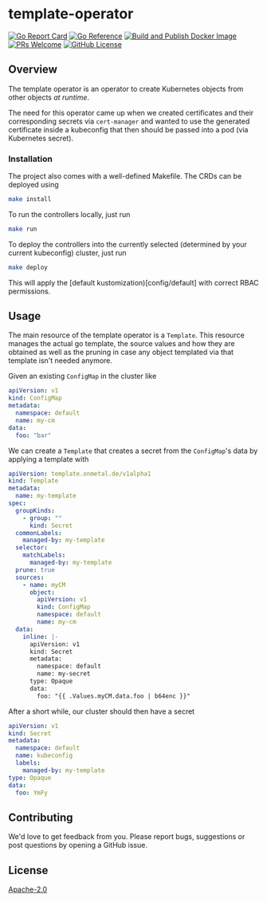 # template-operator

[![Go Report Card](https://goreportcard.com/badge/github.com/onmetal/template-operator)](https://goreportcard.com/report/github.com/onmetal/template-operator)
[![Go Reference](https://pkg.go.dev/badge/github.com/onmetal/template-operator.svg)](https://pkg.go.dev/github.com/onmetal/template-operator)
[![Build and Publish Docker Image](https://github.com/onmetal/template-operator/actions/workflows/publish-docker.yml/badge.svg)](https://github.com/onmetal/template-operator/actions/workflows/publish-docker.yml)
[![PRs Welcome](https://img.shields.io/badge/PRs-welcome-brightgreen.svg?style=flat-square)](https://makeapullrequest.com)
[![GitHub License](https://img.shields.io/static/v1?label=License&message=Apache-2.0&color=blue&style=flat-square)](LICENSE)

## Overview

The template operator is an operator to create Kubernetes objects from other objects *at runtime*.

The need for this operator came up when we created certificates and their corresponding secrets via `cert-manager` and
wanted to use the generated certificate inside a kubeconfig that then should be passed into a pod (via Kubernetes
secret).

### Installation

The project also comes with a well-defined Makefile. The CRDs can be deployed using

```bash
make install
```

To run the controllers locally, just run

```bash
make run
```

To deploy the controllers into the currently selected (determined by your current kubeconfig) cluster, just run

```bash
make deploy
```

This will apply the [default kustomization)[config/default] with correct RBAC permissions.

## Usage

The main resource of the template operator is a `Template`. This resource manages the actual go template, the source
values and how they are obtained as well as the pruning in case any object templated via that template isn't needed
anymore.

Given an existing `ConfigMap` in the cluster like

```yaml
apiVersion: v1
kind: ConfigMap
metadata:
  namespace: default
  name: my-cm
data:
  foo: "bar"
```

We can create a `Template` that creates a secret from the `ConfigMap`'s data by applying a template with

```yaml
apiVersion: template.onmetal.de/v1alpha1
kind: Template
metadata:
  name: my-template
spec:
  groupKinds:
    - group: ""
      kind: Secret
  commonLabels:
    managed-by: my-template
  selector:
    matchLabels:
      managed-by: my-template
  prune: true
  sources:
    - name: myCM
      object:
        apiVersion: v1
        kind: ConfigMap
        namespace: default
        name: my-cm
  data:
    inline: |-
      apiVersion: v1
      kind: Secret
      metadata:
        namespace: default
        name: my-secret
      type: Opaque
      data:
        foo: "{{ .Values.myCM.data.foo | b64enc }}"
```

After a short while, our cluster should then have a secret

```yaml
apiVersion: v1
kind: Secret
metadata:
  namespace: default
  name: kubeconfig
  labels:
    managed-by: my-template
type: Opaque
data:
  foo: YmFy
```

## Contributing

We'd love to get feedback from you. Please report bugs, suggestions or post questions by opening a GitHub issue.

## License

[Apache-2.0](LICENSE)
